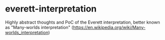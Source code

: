 # everett-interpretation
Highly abstract thoughts and PoC of the Everett interpretation, better known as "Many-worlds interpretation" (https://en.wikipedia.org/wiki/Many-worlds_interpretation)
